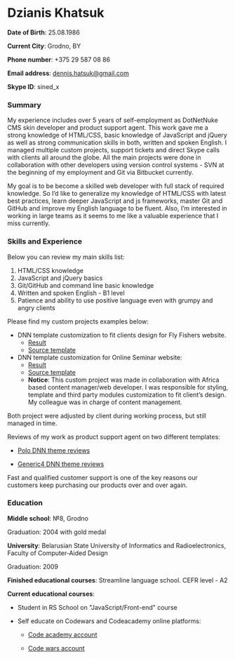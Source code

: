 # Dzianis Khatsuk

**Date of Birth**: 25.08.1986

**Current City**: Grodno, BY

**Phone number**: +375 29 587 08 86

**Email address**: dennis.hatsuk@gmail.com

**Skype ID**: sined_x

### Summary

My experience includes over 5 years of self-employment as DotNetNuke CMS skin developer and product support agent. This work gave me a strong knowledge of HTML/CSS, basic knowledge of JavaScript and jQuery as well as strong communication skills in both, written and spoken English. I managed multiple custom projects, support tickets and direct Skype calls with clients all around the globe. All the main projects were done in collaboration with other developers using version control systems - SVN at the beginning of my employment and Git via Bitbucket currently. 

My goal is to be become a skilled web developer with full stack of required knowledge. So I’d like to generalize my knowledge of HTML/CSS with latest best practices, learn deeper JavaScript and js frameworks, master Git and GitHub and improve my English language to be fluent. Also, I’m interested in working in large teams as it seems to me like a valuable experience that I miss currently. 

### Skills and Experience

Below you can review my main skills list:

1. HTML/CSS knowledge
2. JavaScript and jQuery basics
3. Git/GitHub and command line basic knowledge
4. Written and spoken English - B1 level
5. Patience and ability to use positive language even with grumpy and angry clients

Please find my custom projects examples below:

* DNN template customization to fit clients design for Fly Fishers website.
  * [Result](https://flyfishersinternational.org/)
  * [Source template](http://generic4.websitescreative.com/)
* DNN template customization for Online Seminar website:
  * [Result](https://www.onlineseminar.nl/)
  * [Source template](http://polo.websitescreative.com/)
  * **Notice**: This custom project was made in collaboration with Africa based content manager/web developer. I was responsible for styling, template and third party modules customization to fit client’s design. My colleague was in charge of content management. 

Both project were adjusted by client during working process, but still managed in time.

Reviews of my work as product support agent on two different templates:

* [Polo DNN theme reviews](https://store.dnnsoftware.com/product-reviews/pid/37537)

* [Generic4 DNN theme reviews](https://store.dnnsoftware.com/product-reviews/pid/36727)

Fast and qualified customer support is one of the key reasons our customers keep purchasing our products over and over again.

### Education

**Middle school**: №8, Grodno

Graduation:  2004 with gold medal

**University**: Belarusian State University of Informatics and Radioelectronics, Faculty of Computer-Aided Design

Graduation: 2009

**Finished educational courses**: Streamline language school. CEFR level - A2

**Current educational courses**:

* Student in RS School on "JavaScript/Front-end" course

* Self educate on Codewars and Codeacademy online platforms:

  * [Code academy account](https://www.codecademy.com/profiles/denis_khatsuk)

  * [Code wars account](https://www.codewars.com/users/Denis%20Khatsuk)
